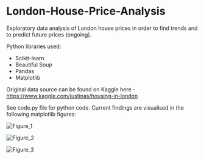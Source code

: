 # London-House-Price-Analysis
Exploratory data analysis of London house prices in order to find trends and to predict future prices (ongoing).

Python libraries used:

- Scikit-learn
- Beautiful Soup
- Pandas
- Matplotlib

Original data source can be found on Kaggle here - https://www.kaggle.com/justinas/housing-in-london

See code.py file for python code. Current findings are visualised in the following matplotlib figures:

![Figure_1](https://user-images.githubusercontent.com/92688098/139929098-4ec0dfb5-2f85-459c-bbf4-e2721f8e8c8c.png)

![Figure_2](https://user-images.githubusercontent.com/92688098/139929121-6186ff54-c2c0-4922-bd48-d1497ae3293c.png)

![Figure_3](https://user-images.githubusercontent.com/92688098/139929134-4598b4ed-20d0-4d89-b9f1-3a150fe890b9.png)
